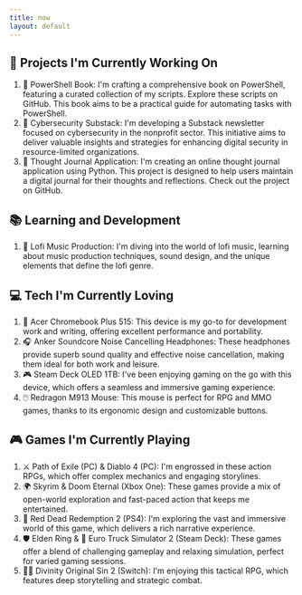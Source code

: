 ```yaml
---
title: now
layout: default
---
```

## 🚀 Projects I'm Currently Working On

1. 📘 PowerShell Book: I'm crafting a comprehensive book on PowerShell, featuring a curated collection of my scripts. Explore these scripts on GitHub. This book aims to be a practical guide for automating tasks with PowerShell.
2. 🔐 Cybersecurity Substack: I'm developing a Substack newsletter focused on cybersecurity in the nonprofit sector. This initiative aims to deliver valuable insights and strategies for enhancing digital security in resource-limited organizations.
3. 📝 Thought Journal Application: I'm creating an online thought journal application using Python. This project is designed to help users maintain a digital journal for their thoughts and reflections. Check out the project on GitHub.

## 📚 Learning and Development

1. 🎵 Lofi Music Production: I'm diving into the world of lofi music, learning about music production techniques, sound design, and the unique elements that define the lofi genre.

## 💻 Tech I'm Currently Loving

1. 💼 Acer Chromebook Plus 515: This device is my go-to for development work and writing, offering excellent performance and portability.
2. 🎧 Anker Soundcore Noise Cancelling Headphones: These headphones provide superb sound quality and effective noise cancellation, making them ideal for both work and leisure.
3. 🎮 Steam Deck OLED 1TB: I've been enjoying gaming on the go with this device, which offers a seamless and immersive gaming experience.
4. 🖱️ Redragon M913 Mouse: This mouse is perfect for RPG and MMO games, thanks to its ergonomic design and customizable buttons.

## 🎮 Games I'm Currently Playing

1. ⚔️ Path of Exile (PC) & Diablo 4 (PC): I'm engrossed in these action RPGs, which offer complex mechanics and engaging storylines.
2. 🌍 Skyrim & Doom Eternal (Xbox One): These games provide a mix of open-world exploration and fast-paced action that keeps me entertained.
3. 🐴 Red Dead Redemption 2 (PS4): I'm exploring the vast and immersive world of this game, which delivers a rich narrative experience.
4. 🛡️ Elden Ring & 🚚 Euro Truck Simulator 2 (Steam Deck): These games offer a blend of challenging gameplay and relaxing simulation, perfect for varied gaming sessions.
5. 🧙‍♂️  Divinity Original Sin 2 (Switch): I'm enjoying this tactical RPG, which features deep storytelling and strategic combat.
